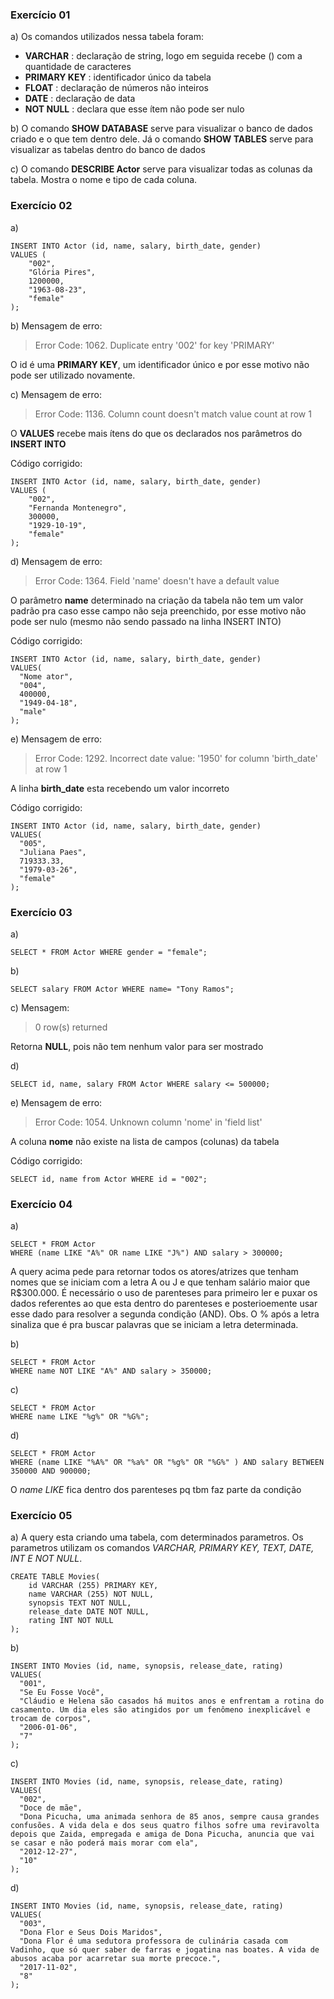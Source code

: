 ### Exercício 01 

a) Os comandos utilizados nessa tabela foram:

* **VARCHAR** : declaração de string, logo em seguida recebe () com a quantidade de caracteres
* **PRIMARY KEY** : identificador único da tabela
* **FLOAT** : declaração de números não inteiros
* **DATE** : declaração de data
* **NOT NULL** : declara que esse ítem não pode ser nulo

b) O comando **SHOW DATABASE** serve para visualizar o banco de dados criado e o que tem dentro dele.
Já o comando **SHOW TABLES** serve para visualizar as tabelas dentro do banco de dados

c) O comando **DESCRIBE Actor** serve para visualizar todas as colunas da tabela. Mostra o nome e tipo de cada coluna.


 
### Exercício 02 

a)
``` 
INSERT INTO Actor (id, name, salary, birth_date, gender)
VALUES (
    "002",
    "Glória Pires",
    1200000,
    "1963-08-23",
    "female"
);
```

b) Mensagem de erro:

>Error Code: 1062. Duplicate entry '002' for key 'PRIMARY'

O id é uma **PRIMARY KEY**, um identificador único e por esse motivo não pode ser utilizado novamente.

c) Mensagem de erro:

>Error Code: 1136. Column count doesn't match value count at row 1

O **VALUES** recebe mais ítens do que os declarados nos parâmetros do **INSERT INTO**

Código corrigido:
``` 
INSERT INTO Actor (id, name, salary, birth_date, gender)
VALUES (
    "002",
    "Fernanda Montenegro",
    300000,
    "1929-10-19",
    "female"
);
```

d) Mensagem de erro:

>Error Code: 1364. Field 'name' doesn't have a default value

O parâmetro **name** determinado na criação da tabela não tem um valor padrão pra caso esse campo não seja preenchido, por esse motivo não pode ser nulo (mesmo não sendo passado na linha INSERT INTO)

Código corrigido:
```
INSERT INTO Actor (id, name, salary, birth_date, gender)
VALUES(
  "Nome ator",
  "004",
  400000,
  "1949-04-18", 
  "male"
);
```

e) Mensagem de erro:

>Error Code: 1292. Incorrect date value: '1950' for column 'birth_date' at row 1

A linha **birth_date** esta recebendo um valor incorreto

Código corrigido:
```
INSERT INTO Actor (id, name, salary, birth_date, gender)
VALUES(
  "005", 
  "Juliana Paes",
  719333.33,
  "1979-03-26", 
  "female"
);
```



### Exercício 03

a) 
```
SELECT * FROM Actor WHERE gender = "female";
```

b)
```
SELECT salary FROM Actor WHERE name= "Tony Ramos";
```

c) Mensagem:

>0 row(s) returned

Retorna **NULL**, pois não tem nenhum valor para ser mostrado

d)
```
SELECT id, name, salary FROM Actor WHERE salary <= 500000;
```

e) Mensagem de erro:

>Error Code: 1054. Unknown column 'nome' in 'field list'

A coluna **nome** não existe na lista de campos (colunas) da tabela

Código corrigido:
```
SELECT id, name from Actor WHERE id = "002";
```



### Exercício 04

a) 
```
SELECT * FROM Actor
WHERE (name LIKE "A%" OR name LIKE "J%") AND salary > 300000;
```

A query acima pede para retornar todos os atores/atrizes que tenham nomes que se iniciam com a letra A ou J e que tenham salário maior que R$300.000. É necessário o uso de parenteses para primeiro ler e puxar os dados referentes ao que esta dentro do parenteses e posterioemente usar esse dado para resolver a segunda condição (AND). Obs. O % após a letra sinaliza que é pra buscar palavras que se iniciam a letra determinada.

b)
```
SELECT * FROM Actor
WHERE name NOT LIKE "A%" AND salary > 350000;
```

c)
```
SELECT * FROM Actor
WHERE name LIKE "%g%" OR "%G%";
```

d)
```
SELECT * FROM Actor
WHERE (name LIKE "%A%" OR "%a%" OR "%g%" OR "%G%" ) AND salary BETWEEN  350000 AND 900000;
```
O *name LIKE* fica dentro dos parenteses pq tbm faz parte da condição



### Exercício 05

a) A query esta criando uma tabela, com determinados parametros. Os parametros utilizam os comandos *VARCHAR, PRIMARY KEY, TEXT, DATE, INT E NOT NULL*.
```
CREATE TABLE Movies(
	id VARCHAR (255) PRIMARY KEY,
    name VARCHAR (255) NOT NULL,
    synopsis TEXT NOT NULL,
    release_date DATE NOT NULL,
    rating INT NOT NULL
);
```

b) 
```
INSERT INTO Movies (id, name, synopsis, release_date, rating)
VALUES(
  "001", 
  "Se Eu Fosse Você",
  "Cláudio e Helena são casados há muitos anos e enfrentam a rotina do casamento. Um dia eles são atingidos por um fenômeno inexplicável e trocam de corpos",
  "2006-01-06", 
  "7"
);
```

c)
```
INSERT INTO Movies (id, name, synopsis, release_date, rating)
VALUES(
  "002", 
  "Doce de mãe",
  "Dona Picucha, uma animada senhora de 85 anos, sempre causa grandes confusões. A vida dela e dos seus quatro filhos sofre uma reviravolta depois que Zaida, empregada e amiga de Dona Picucha, anuncia que vai se casar e não poderá mais morar com ela",
  "2012-12-27", 
  "10"
);
```

d)
```
INSERT INTO Movies (id, name, synopsis, release_date, rating)
VALUES(
  "003", 
  "Dona Flor e Seus Dois Maridos",
  "Dona Flor é uma sedutora professora de culinária casada com Vadinho, que só quer saber de farras e jogatina nas boates. A vida de abusos acaba por acarretar sua morte precoce.",
  "2017-11-02", 
  "8"
);
```






